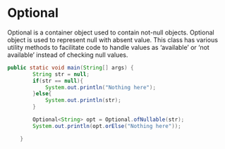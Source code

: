 # Optional

Optional is a container object used to contain not-null objects. Optional object is used to represent null with absent value. This class has various utility methods to facilitate code to handle values as ‘available’ or ‘not available’ instead of checking null values.

```java
public static void main(String[] args) {
        String str = null;
        if(str == null){
            System.out.println("Nothing here");
        }else{
            System.out.println(str);
        }

        Optional<String> opt = Optional.ofNullable(str);
        System.out.println(opt.orElse("Nothing here"));

    }
```